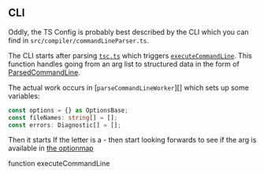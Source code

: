 ## CLI

Oddly, the TS Config is probably best described by the CLI which you can find in
`src/compiler/commandLineParser.ts`.

The CLI starts after parsing [`tsc.ts`][0] which triggers [`executeCommandLine`][1]. This function handles going
from an arg list to structured data in the form of [ParsedCommandLine][2].

The actual work occurs in [`parseCommandLineWorker`][] which sets up some variables:

```ts
const options = {} as OptionsBase;
const fileNames: string[] = [];
const errors: Diagnostic[] = [];
```

Then it starts If the letter is a - then start looking forwards to see if the arg is available in [the
optionmap][4]

function executeCommandLine

[0]: src/tsc/tsc.ts
[1]: <src/tsc/tsc.ts - function executeCommandLine>
[2]: <src/compiler/types.ts - export interface ParsedCommandLine>
[3]: <src/compiler/commandLineParser.ts - function parseCommandLineWorker>
[4]: <src/compiler/commandLineParser.ts - export const optionDeclarations>
